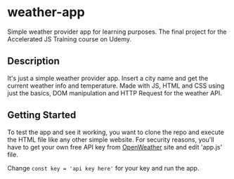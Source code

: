 # weather-app

Simple weather provider app for learning purposes. The final project for the Accelerated JS Training course on Udemy.

## Description

It's just a simple weather provider app. Insert a city name and get the current weather info and temperature.
Made with JS, HTML and CSS using just the basics, DOM manipulation and HTTP Request for the weather API.

## Getting Started

To test the app and see it working, you want to clone the repo and execute the HTML file like any other simple website.
For security reasons, you'll have to get your own free API key from [OpenWeather](https://openweathermap.org/) site and edit 'app.js' file.

Change ```const key = 'api key here'``` for your key and run the app.
